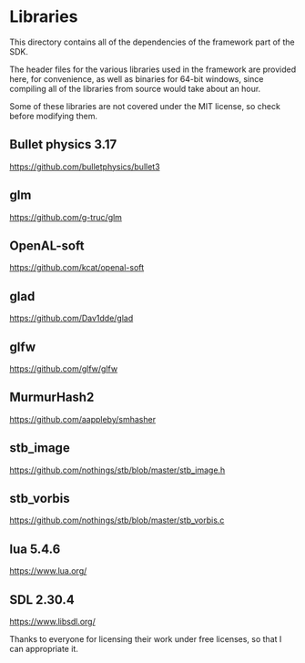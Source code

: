 # Libraries

This directory contains all of the dependencies of the framework part of the SDK.

The header files for the various libraries used in the framework are provided here, for convenience, as well as binaries for 64-bit windows, since compiling all of the libraries from source would take about an hour.

Some of these libraries are not covered under the MIT license, so check before modifying them.

## Bullet physics 3.17
<https://github.com/bulletphysics/bullet3>

## glm
<https://github.com/g-truc/glm>

## OpenAL-soft
<https://github.com/kcat/openal-soft>

## glad
<https://github.com/Dav1dde/glad>

## glfw
<https://github.com/glfw/glfw>

## MurmurHash2
<https://github.com/aappleby/smhasher>

## stb_image
<https://github.com/nothings/stb/blob/master/stb_image.h>

## stb_vorbis
<https://github.com/nothings/stb/blob/master/stb_vorbis.c>

## lua 5.4.6
<https://www.lua.org/>

## SDL 2.30.4
<https://www.libsdl.org/>

Thanks to everyone for licensing their work under free licenses, so that I can appropriate it.